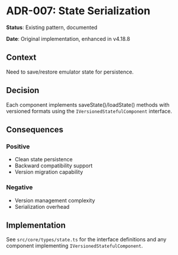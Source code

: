 # ADR-007: State Serialization

**Status**: Existing pattern, documented

**Date**: Original implementation, enhanced in v4.18.8

## Context

Need to save/restore emulator state for persistence.

## Decision

Each component implements saveState()/loadState() methods with versioned formats using the `IVersionedStatefulComponent` interface.

## Consequences

### Positive
- Clean state persistence
- Backward compatibility support
- Version migration capability

### Negative
- Version management complexity
- Serialization overhead

## Implementation

See `src/core/types/state.ts` for the interface definitions and any component implementing `IVersionedStatefulComponent`.